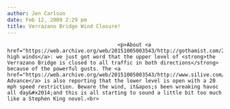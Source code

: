 ```yaml
---
author: Jen Carlson
date: Feb 12, 2009 2:29 pm
title: Verrazano Bridge Wind Closure!
---
```


	
										<p>About <a href="https://web.archive.org/web/20151005003543/http://gothamist.com/2009/02/12/high_wind_warnings_in_effect_thru_t.php">those high winds</a>: we just got word that the upper level of <strong>the Verrazano Bridge is closed to all traffic in both directions</strong> because of the powerful gusts. The <a href="https://web.archive.org/web/20151005003543/http://www.silive.com/news/index.ssf/2009/02/wind_accidents_causing_delays.html">SI Advance</a> is also reporting that the lower level is open with a 20 mph speed restriction. Beware the wind, it&apos;s been wreaking havoc all day&#x2014;and this is all starting to sound a little bit too much like a Stephen King novel.<br>
</p>					
										
									
				